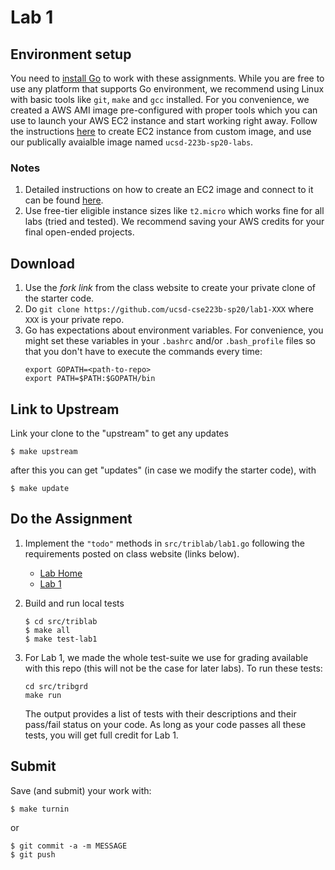# Lab 1 

## Environment setup
You need to [install Go](https://golang.org/doc/install) to work with these assignments. While 
you are free to use any platform that supports Go environment, we recommend using Linux with basic tools 
like `git`, `make` and `gcc` installed. For you convenience, we created a AWS AMI image pre-configured
with proper tools which you can use to launch your AWS EC2 instance and start working right away.
Follow the instructions [here](https://aws.amazon.com/premiumsupport/knowledge-center/launch-instance-custom-ami/) to create EC2 instance from custom image, and use our publically avaialble 
image named `ucsd-223b-sp20-labs`.

### Notes
1. Detailed instructions on how to create an EC2 image and connect to it can be found [here](https://docs.aws.amazon.com/quickstarts/latest/vmlaunch/step-1-launch-instance.html).
2. Use free-tier eligible instance sizes like `t2.micro` which works fine for all labs (tried and tested). We recommend saving your AWS credits for your final open-ended projects.


## Download

1. Use the _fork link_ from the class website to create your private clone of the starter code.
2. Do `git clone https://github.com/ucsd-cse223b-sp20/lab1-XXX` where `XXX` is your private repo.
3. Go has expectations about environment variables. For convenience, you might set these variables in your `.bashrc` and/or `.bash_profile` files so that you don't have to execute the commands every time:
    ```
    export GOPATH=<path-to-repo>
    export PATH=$PATH:$GOPATH/bin
    ```

## Link to Upstream

Link your clone to the "upstream" to get any updates
```
$ make upstream
```

after this you can get "updates" (in case we modify the starter code), with

```
$ make update
```

## Do the Assignment 

1. Implement the `"todo"` methods in `src/triblab/lab1.go` following the requirements posted on class website (links below).
    - [Lab Home](https://cseweb.ucsd.edu/classes/sp20/cse223B-a/labs.html)
    - [Lab 1](https://cseweb.ucsd.edu/classes/sp20/cse223B-a/lab1.html)

2. Build and run local tests 
    ```
    $ cd src/triblab
    $ make all
    $ make test-lab1
    ```
3. For Lab 1, we made the whole test-suite we use for grading available with this repo (this will not be the case for later labs). 
    To run these tests:
    ```
    cd src/tribgrd
    make run
    ```
    The output provides a list of tests with their descriptions and their pass/fail status on your code. As long as your code passes all these tests,
    you will get full credit for Lab 1.


## Submit 

Save (and submit) your work with:

```
$ make turnin
``` 
or
```
$ git commit -a -m MESSAGE
$ git push
```
